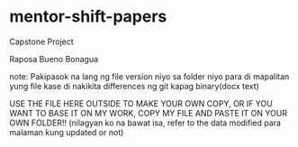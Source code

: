# mentor-shift-papers

Capstone Project

Raposa Bueno Bonagua

note: Pakipasok na lang ng file version niyo sa folder niyo para di mapalitan yung file kase di nakikita differences ng git kapag binary(docx text)

USE THE FILE HERE OUTSIDE TO MAKE YOUR OWN COPY, OR IF YOU WANT TO BASE IT ON MY WORK, COPY MY FILE AND PASTE IT ON YOUR OWN FOLDER!! (nilagyan ko na bawat isa, refer to the data modified para malaman kung updated or not)
